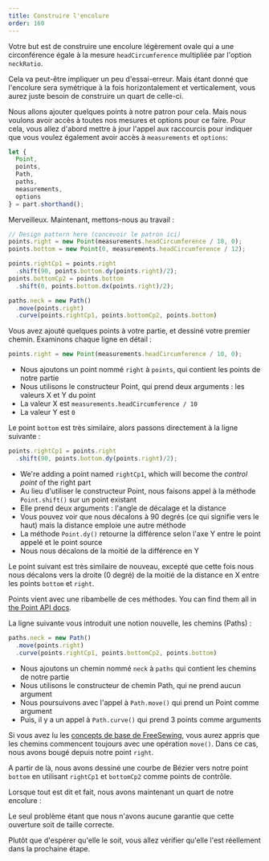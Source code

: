 ```yaml
---
title: Construire l'encolure
order: 160
---
```


Votre but est de construire une encolure légèrement ovale qui a une circonférence égale à la mesure `headCircumference` multipliée par l'option `neckRatio`.

Cela va peut-être impliquer un peu d'essai-erreur. Mais étant donné que l'encolure sera symétrique à la fois horizontalement et verticalement, vous aurez juste besoin de construire un quart de celle-ci.

Nous allons ajouter quelques points à notre patron pour cela. Mais nous voulons avoir accès à toutes nos mesures et options pour ce faire. Pour cela, vous allez d'abord mettre à jour l'appel aux raccourcis pour indiquer que vous voulez également avoir accès à `measurements` et `options`:


```js
let {
  Point,
  points,
  Path,
  paths,
  measurements,
  options
} = part.shorthand();
```

Merveilleux. Maintenant, mettons-nous au travail :

```js
// Design pattern here (concevoir le patron ici)
points.right = new Point(measurements.headCircumference / 10, 0);
points.bottom = new Point(0, measurements.headCircumference / 12);

points.rightCp1 = points.right
  .shift(90, points.bottom.dy(points.right)/2);
points.bottomCp2 = points.bottom
  .shift(0, points.bottom.dx(points.right)/2);

paths.neck = new Path()
  .move(points.right)
  .curve(points.rightCp1, points.bottomCp2, points.bottom)
```

Vous avez ajouté quelques points à votre partie, et dessiné votre premier chemin. Examinons chaque ligne en détail :

```js
points.right = new Point(measurements.headCircumference / 10, 0);
```

 - Nous ajoutons un point nommé `right` à `points`, qui contient les points de notre partie
 - Nous utilisons le constructeur Point, qui prend deux arguments : les valeurs X et Y du point
 - La valeur X est `measurements.headCircumference / 10`
 - La valeur Y est `0`

Le point `bottom` est très similaire, alors passons directement à la ligne suivante :

```js
points.rightCp1 = points.right
  .shift(90, points.bottom.dy(points.right)/2);
```

 - We're adding a point named `rightCp1`, which will become the *control point* of the right part
 - Au lieu d'utiliser le constructeur Point, nous faisons appel à la méthode `Point.shift()` sur un point existant
 - Elle prend deux arguments : l'angle de décalage et la distance
 - Vous pouvez voir que nous décalons à 90 degrés (ce qui signifie vers le haut) mais la distance emploie une autre méthode
 - La méthode `Point.dy()` retourne la différence selon l'axe Y entre le point appelé et le point source
 - Nous nous décalons de la moitié de la différence en Y

Le point suivant est très similaire de nouveau, excepté que cette fois nous nous décalons vers la droite (0 degré) de la moitié de la distance en X entre les points `bottom` et `right`.

<Tip>

Points vient avec une ribambelle de ces méthodes. 
You can find them all in [the Point API docs](/api/point).

</Tip>

La ligne suivante vous introduit une notion nouvelle, les chemins (Paths) :

```js
paths.neck = new Path()
  .move(points.right)
  .curve(points.rightCp1, points.bottomCp2, points.bottom)
```

 - Nous ajoutons un chemin nommé `neck` à `paths` qui contient les chemins de notre partie
 - Nous utilisons le constructeur de chemin Path, qui ne prend aucun argument
 - Nous poursuivons avec l'appel à `Path.move()` qui prend un Point comme argument
 - Puis, il y a un appel à `Path.curve()` qui prend 3 points comme arguments

Si vous avez lu les [concepts de base de FreeSewing](/fr/concepts), vous aurez appris que les chemins commencent toujours avec une opération `move()`. Dans ce cas, nous avons bougé depuis notre point `right`.

A partir de là, nous avons dessiné une courbe de Bézier vers notre point `bottom` en utilisant `rightCp1` et `bottomCp2` comme points de contrôle.

Lorsque tout est dit et fait, nous avons maintenant un quart de notre encolure :

<Example pattern="tutorial" part="step2" caption="You have drawn your first path" />

Le seul problème étant que nous n'avons aucune garantie que cette ouverture soit de taille correcte.

Plutôt que d'espérer qu'elle le soit, vous allez vérifier qu'elle l'est réellement dans la prochaine étape.

